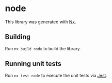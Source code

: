 # node

This library was generated with [Nx](https://nx.dev).

## Building

Run `nx build node` to build the library.

## Running unit tests

Run `nx test node` to execute the unit tests via [Jest](https://jestjs.io).
